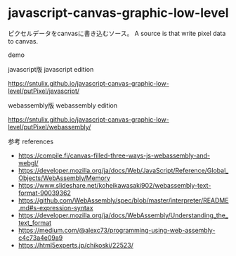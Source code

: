 # javascript-canvas-graphic-low-level

ピクセルデータをcanvasに書き込むソース。
A source is that write pixel data to canvas.

demo

javascript版
javascript edition

https://sntulix.github.io/javascript-canvas-graphic-low-level/putPixel/javascript/

webassembly版
webassembly edition

https://sntulix.github.io/javascript-canvas-graphic-low-level/putPixel/webassembly/

参考 references
- https://compile.fi/canvas-filled-three-ways-js-webassembly-and-webgl/
- https://developer.mozilla.org/ja/docs/Web/JavaScript/Reference/Global_Objects/WebAssembly/Memory
- https://www.slideshare.net/koheikawasaki902/webassembly-text-format-90039362
- https://github.com/WebAssembly/spec/blob/master/interpreter/README.md#s-expression-syntax
- https://developer.mozilla.org/ja/docs/WebAssembly/Understanding_the_text_format
- https://medium.com/@alexc73/programming-using-web-assembly-c4c73a4e09a9
- https://html5experts.jp/chikoski/22523/

